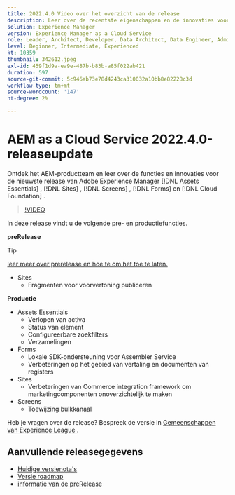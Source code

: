```yaml
---
title: 2022.4.0 Video over het overzicht van de release
description: Leer over de recentste eigenschappen en de innovaties voor 2022-4-0 versie voor Adobe Experience Manager  [!DNL Assets Essentials], [!DNL Sites], [!DNL Screens], [!DNL Forms]  en  [!DNL Cloud Foundation].
solution: Experience Manager
version: Experience Manager as a Cloud Service
role: Leader, Architect, Developer, Data Architect, Data Engineer, Admin, User
level: Beginner, Intermediate, Experienced
kt: 10359
thumbnail: 342612.jpeg
exl-id: 459f1d9a-ea9e-487b-b83b-a85f022ab421
duration: 597
source-git-commit: 5c946ab73e78d4243ca310032a10bb8e82228c3d
workflow-type: tm+mt
source-wordcount: '147'
ht-degree: 2%

---
```


# AEM as a Cloud Service 2022.4.0-releaseupdate

Ontdek het AEM-productteam en leer over de functies en innovaties voor de nieuwste release van Adobe Experience Manager [!DNL Assets Essentials] , [!DNL Sites] , [!DNL Screens] , [!DNL Forms] en [!DNL Cloud Foundation] .

>[!VIDEO](https://video.tv.adobe.com/v/342612/?quality=12&learn=on)

In deze release vindt u de volgende pre- en productiefuncties.

**preRelease**

>[!TIP]
>
>[ leer meer over prerelease en hoe te om het toe te laten.](https://experienceleague.adobe.com/docs/experience-manager-cloud-service/content/release-notes/prerelease.html?lang=nl-NL)

* Sites
   * Fragmenten voor voorvertoning publiceren

**Productie**

* Assets Essentials
   * Verlopen van activa
   * Status van element
   * Configureerbare zoekfilters
   * Verzamelingen
* Forms
   * Lokale SDK-ondersteuning voor Assembler Service
   * Verbeteringen op het gebied van vertaling en documenten van registers
* Sites
   * Verbeteringen van Commerce integration framework om marketingcomponenten onoverzichtelijk te maken
* Screens
   * Toewijzing bulkkanaal

Heb je vragen over de release?  Bespreek de versie in [ Gemeenschappen van Experience League ](https://adobe.ly/3LO0gOo).

## Aanvullende releasegegevens

* [ Huidige versienota&#39;s ](https://experienceleague.adobe.com/docs/experience-manager-cloud-service/content/release-notes/home.html?lang=nl-NL)
* [ Versie roadmap ](https://experienceleague.adobe.com/docs/experience-manager-release-information/aem-release-updates/update-releases-roadmap.html?lang=nl-NL)
* [ informatie van de preRelease ](https://experienceleague.adobe.com/docs/experience-manager-cloud-service/content/release-notes/prerelease.html?lang=nl-NL)
